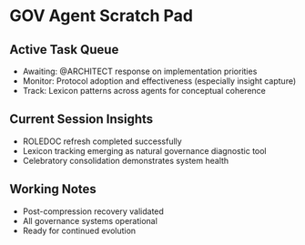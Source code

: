 # GOV Agent Scratch Pad

## Active Task Queue
- Awaiting: @ARCHITECT response on implementation priorities
- Monitor: Protocol adoption and effectiveness (especially insight capture)
- Track: Lexicon patterns across agents for conceptual coherence

## Current Session Insights
- ROLEDOC refresh completed successfully
- Lexicon tracking emerging as natural governance diagnostic tool
- Celebratory consolidation demonstrates system health

## Working Notes
- Post-compression recovery validated
- All governance systems operational
- Ready for continued evolution